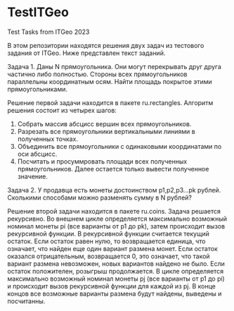 # TestITGeo
Test Tasks from ITGeo 2023

В этом репозитории находятся решения двух задач из тестового задания от ITGeo.
Ниже представлен текст заданий.

Задача 1.
Даны N прямоугольника. Они могут перекрывать друг друга частично либо полностью. Стороны всех прямоугольников параллельны координатным осям. Найти площадь покрытое этими прямоугольниками.

Решение первой задачи находится в пакете ru.rectangles. Алгоритм решения состоит из четырех шагов:
1. Собрать массив абсцисс вершин всех прямоугольников.
2. Разрезать все прямоугольники вертикальными линиями в полученных точках.
3. Объединить все прямоугольники с одинаковыми координатами по оси абсцисс.
4. Посчитать и просуммровать площади всех полученных прямоугольников.
Далее остается только вывести полученное значение.

Задача 2.
У продавца есть монеты достоинством p1,p2,p3...pk рублей. Сколькими способами можно разменять сумму в N рублей?

Решение второй задачи находится в пакете ru.coins. Задача решается рекурсивно.
Во внешнем цикле определяется максимально возможный номинал монеты pi (все варианты от p1 до pk), затем происходит вызов рекурсивной функции.
В рекурсивной функции считается текущий остаток. Если остаток равен нулю, то возвращается единица, что означает, что найден еще один вариант размена монет. Если остаток оказался отрицательным, возвращается 0, это означает, что такой вариант размена невозможен, новых вариантов найдено не было.
Если остаток положителен, розыгрыш продолжается. В цикле определяется максимально возможный номинал монеты pj (все варианты от p1 до pi) и происходит вызов рекурсивной функции для каждой  из pj.
В конце концов все возможные варианты размена будут найдены, выведены и посчитанны.
